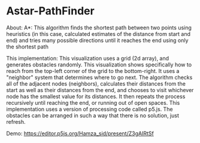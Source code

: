 # Astar-PathFinder
About:
A*: This algorithm finds the shortest path between two points using heuristics (in this case, calculated estimates of the distance from start and end) and tries many possible directions until it reaches the end using only the shortest path

This implementation: This visualization uses a grid (2d array), and generates obstacles randomly. This visualization shows specifically how to reach from the top-left corner of the grid to the bottom-right. It uses a "neighbor" system that determines where to go next. The algorithm checks all of the adjacent nodes (neighbors), calculates their distances from the start as well as their distances from the end, and chooses to visit whichever node has the smallest value for its distances. It then repeats the process recursively until reaching the end, or running out of open spaces. This implementation uses a version of processing code called p5.js. The obstacles can be arranged in such a way that there is no solution, just refresh.

Demo: https://editor.p5js.org/Hamza_sid/present/Z3gAIRtSf
